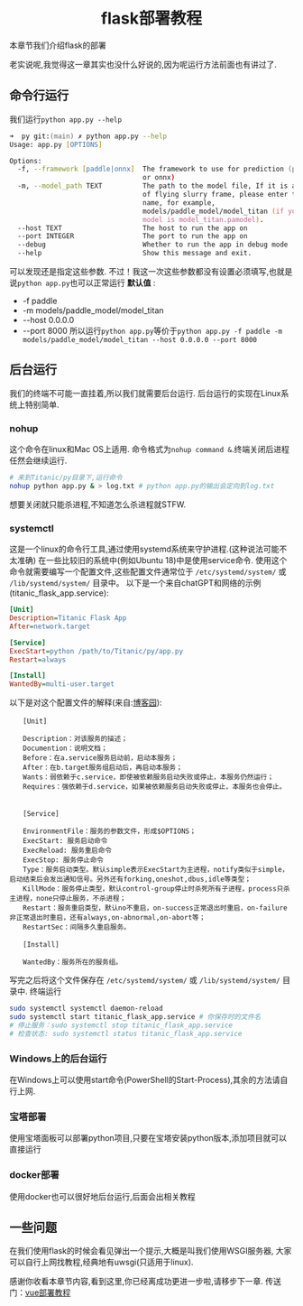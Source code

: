 <h1 align="center">flask部署教程</h1>

本章节我们介绍flask的部署

老实说呢,我觉得这一章其实也没什么好说的,因为呢运行方法前面也有讲过了.

## 命令行运行
我们运行`python app.py --help`
```zsh
➜  py git:(main) ✗ python app.py --help
Usage: app.py [OPTIONS]

Options:
  -f, --framework [paddle|onnx]  The framework to use for prediction (paddle
                                 or onnx) 
  -m, --model_path TEXT          The path to the model file, If it is a model
                                 of flying slurry frame, please enter the file
                                 name, for example,
                                 models/paddle_model/model_titan (if your
                                 model is model_titan.pamodel).
  --host TEXT                    The host to run the app on
  --port INTEGER                 The port to run the app on
  --debug                        Whether to run the app in debug mode
  --help                         Show this message and exit.
```

可以发现还是指定这些参数.
不过！我这一次这些参数都没有设置必须填写,也就是说`python app.py`也可以正常运行
**默认值** :
- -f paddle
- -m models/paddle_model/model_titan
- --host 0.0.0.0
- --port 8000
所以运行`python app.py`等价于`python app.py -f paddle -m models/paddle_model/model_titan --host 0.0.0.0 --port 8000`

## 后台运行
我们的终端不可能一直挂着,所以我们就需要后台运行.
后台运行的实现在Linux系统上特别简单.

### nohup
这个命令在linux和Mac OS上适用.
命令格式为`nohup command &`.终端关闭后进程任然会继续运行.
```bash
# 来到Titanic/py目录下,运行命令
nohup python app.py & > log.txt # python app.py的输出会定向到log.txt
```
想要关闭就只能杀进程,不知道怎么杀进程就STFW.

### systemctl
这是一个linux的命令行工具,通过使用systemd系统来守护进程.(这种说法可能不太准确)
在一些比较旧的系统中(例如Ubuntu 18)中是使用service命令.
使用这个命令就需要编写一个配置文件,这些配置文件通常位于 `/etc/systemd/system/` 或 `/lib/systemd/system/` 目录中。
以下是一个来自chatGPT和网络的示例(titanic_flask_app.service):
```ini
[Unit]
Description=Titanic Flask App
After=network.target

[Service]
ExecStart=python /path/to/Titanic/py/app.py
Restart=always

[Install]
WantedBy=multi-user.target
```
以下是对这个配置文件的解释(来自:[博客园](https://www.cnblogs.com/zrl66/p/17988380)):
```
　　[Unit]

　　Description：对该服务的描述；
　　Documention：说明文档；
　　Before：在a.service服务启动前，启动本服务；
　　After：在b.target服务组启动后，再启动本服务；
　　Wants：弱依赖于c.service，即使被依赖服务启动失败或停止，本服务仍然运行；
　　Requires：强依赖于d.service，如果被依赖服务启动失败或停止，本服务也会停止。
　　

　　[Service]

　　EnvironmentFile：服务的参数文件，形成$OPTIONS；
　　ExecStart: 服务启动命令
　　ExecReload: 服务重启命令
　　ExecStop: 服务停止命令
　　Type：服务启动类型。默认simple表示ExecStart为主进程，notify类似于simple，启动结束后会发出通知信号。另外还有forking,oneshot,dbus,idle等类型；
　　KillMode：服务停止类型，默认control-group停止时杀死所有子进程，process只杀主进程，none只停止服务，不杀进程；
　　Restart：服务重启类型，默认no不重启，on-success正常退出时重启，on-failure非正常退出时重启，还有always,on-abnormal,on-abort等；
　　RestartSec：间隔多久重启服务。

　　[Install]

　　WantedBy：服务所在的服务组。
```

写完之后将这个文件保存在 `/etc/systemd/system/` 或 `/lib/systemd/system/` 目录中.
终端运行
```bash
sudo systemctl systemctl daemon-reload
sudo systemctl start titanic_flask_app.service # 你保存时的文件名
# 停止服务：sudo systemctl stop titanic_flask_app.service
# 检查状态: sudo systemctl status titanic_flask_app.service
```

### Windows上的后台运行
在Windows上可以使用start命令(PowerShell的Start-Process),其余的方法请自行上网.

### 宝塔部署
使用宝塔面板可以部署python项目,只要在宝塔安装python版本,添加项目就可以直接运行

### docker部署
使用docker也可以很好地后台运行,后面会出相关教程

## 一些问题
在我们使用flask的时候会看见弹出一个提示,大概是叫我们使用WSGI服务器,
大家可以自行上网找教程,经典地有uwsgi(只适用于linux).

感谢你收看本章节内容,看到这里,你已经离成功更进一步啦,请移步下一章.
传送门：[vue部署教程](./vue.md)